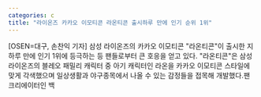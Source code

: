 ```yaml
---
categories: c
title: "라이온즈 카카오 이모티콘 라온티콘 출시하루 만에 인기 순위 1위"
---
```

[OSEN=대구, 손찬익 기자] 삼성 라이온즈의 카카오 이모티콘 "라온티콘"이 출시한 지 하루 만에 인기 1위에 등극하는 등 팬들로부터 큰 호응을 얻고 있다. "라온티콘"은 삼성 라이온즈의 블레오 패밀리 캐릭터 중 아기 캐릭터인 라온을 카카오 이모티콘 스타일에 맞게 각색했으며 일상생활과 야구종목에서 나올 수 있는 감정들을 접목해 개발했다.팬 크리에이터인 백